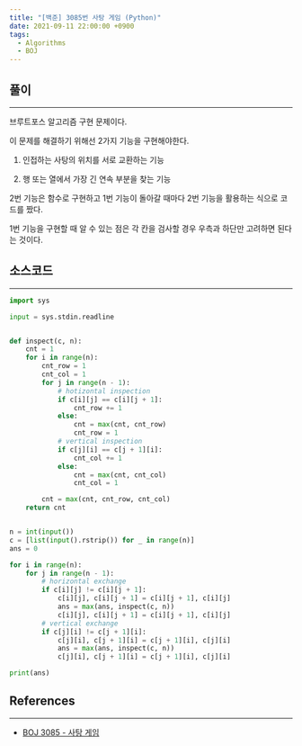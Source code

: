 ```yaml
---
title: "[백준] 3085번 사탕 게임 (Python)"
date: 2021-09-11 22:00:00 +0900
tags:
  - Algorithms
  - BOJ
---
```


## 풀이

---

브루트포스 알고리즘 구현 문제이다.



이 문제를 해결하기 위해선 2가지 기능을 구현해야한다.

1. 인접하는 사탕의 위치를 서로 교환하는 기능

2. 행 또는 열에서 가장 긴 연속 부분을 찾는 기능



2번 기능은 함수로 구현하고 1번 기능이 돌아갈 때마다 2번 기능을 활용하는 식으로 코드를 짰다.

1번 기능을 구현할 때 알 수 있는 점은 각 칸을 검사할 경우 우측과 하단만 고려하면 된다는 것이다.

## 소스코드

---

```python
import sys

input = sys.stdin.readline


def inspect(c, n):
    cnt = 1
    for i in range(n):
        cnt_row = 1
        cnt_col = 1
        for j in range(n - 1):
            # hotizontal inspection
            if c[i][j] == c[i][j + 1]:
                cnt_row += 1
            else:
                cnt = max(cnt, cnt_row)
                cnt_row = 1
            # vertical inspection
            if c[j][i] == c[j + 1][i]:
                cnt_col += 1
            else:
                cnt = max(cnt, cnt_col)
                cnt_col = 1

        cnt = max(cnt, cnt_row, cnt_col)
    return cnt


n = int(input())
c = [list(input().rstrip()) for _ in range(n)]
ans = 0

for i in range(n):
    for j in range(n - 1):
        # horizontal exchange
        if c[i][j] != c[i][j + 1]:
            c[i][j], c[i][j + 1] = c[i][j + 1], c[i][j]
            ans = max(ans, inspect(c, n))
            c[i][j], c[i][j + 1] = c[i][j + 1], c[i][j]
        # vertical exchange
        if c[j][i] != c[j + 1][i]:
            c[j][i], c[j + 1][i] = c[j + 1][i], c[j][i]
            ans = max(ans, inspect(c, n))
            c[j][i], c[j + 1][i] = c[j + 1][i], c[j][i]

print(ans)
```

## References

---

- [BOJ 3085 - 사탕 게임](https://www.acmicpc.net/problem/3085)
